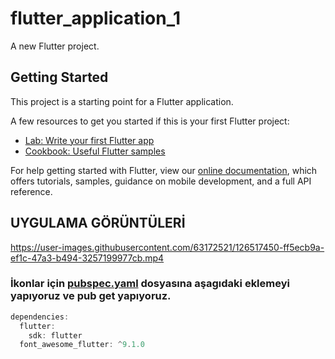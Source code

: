 # flutter_application_1

A new Flutter project.

## Getting Started

This project is a starting point for a Flutter application.

A few resources to get you started if this is your first Flutter project:

- [Lab: Write your first Flutter app](https://flutter.dev/docs/get-started/codelab)
- [Cookbook: Useful Flutter samples](https://flutter.dev/docs/cookbook)

For help getting started with Flutter, view our
[online documentation](https://flutter.dev/docs), which offers tutorials,
samples, guidance on mobile development, and a full API reference.


## UYGULAMA GÖRÜNTÜLERİ

https://user-images.githubusercontent.com/63172521/126517450-ff5ecb9a-ef1c-47a3-b494-3257199977cb.mp4

### İkonlar için [pubspec.yaml](https://github.com/tutunamayanlar2021/Flutter/blob/main/flutter_application_1/pubspec.yaml) dosyasına aşagıdaki eklemeyi yapıyoruz ve pub get yapıyoruz.
```dart
dependencies:
  flutter:
    sdk: flutter
  font_awesome_flutter: ^9.1.0
  ```
  




